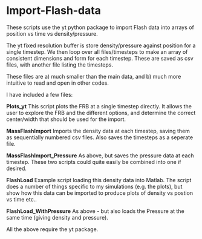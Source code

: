 # Import-Flash-data
These scripts use the yt python package to import Flash data into arrays of position vs time vs density/pressure.

The yt fixed resolution buffer is store density/pressure against position for a single timestep. We then loop over all files/timesteps to make an array of consistent dimensions and form for each timestep. These are saved as csv files, with another file listing the timesteps.

These files are a) much smaller than the main data, and b) much more intuitive to read and open in other codes.

I have included a few files:

**Plots_yt**
This script plots the FRB at a single timestep directly. It allows the user to explore the FRB and the different options, and determine the correct center/width that should be used for the import.

**MassFlashImport**
Imports the density data at each timestep, saving them as sequentially numbered csv files. Also saves the timesteps as a seperate file.

**MassFlashImport_Pressure**
As above, but saves the pressure data at each timestep. These two scripts could quite easily be combined into one if desired.

**FlashLoad**
Example script loading this density data into Matlab. The script does a number of things specific to my simulations (e.g. the plots), but show how this data can be imported to produce plots of density vs postion vs time etc..

**FlashLoad_WithPressure**
As above - but also loads the Pressure at the same time (giving density and pressure).


All the above require the yt package.
